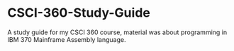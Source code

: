 # CSCI-360-Study-Guide
A study guide for my CSCI 360 course, material was about programming in IBM 370 Mainframe Assembly language.
